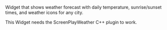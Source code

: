 Widget that shows weather forecast with daily temperature, sunrise/sunset times, and weather icons for any city. 

This Widget needs the ScreenPlayWeather C++ plugin to work.
